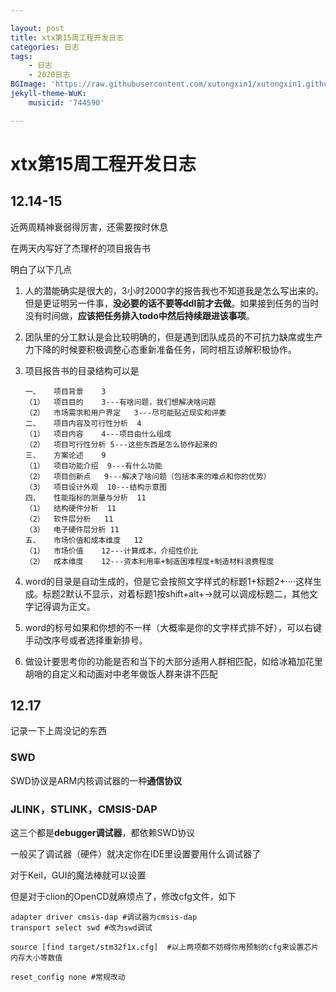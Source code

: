 ```yaml
---

layout: post
title: xtx第15周工程开发日志
categories: 日志
tags: 
    - 日志 
    - 2020日志
BGImage: 'https://raw.githubusercontent.com/xutongxin1/xutongxin1.github.io/master/asset/%E6%97%A5%E5%BF%97/20201220234325.png'
jekyll-theme-WuK:
    musicid: '744590'

---
```


# xtx第15周工程开发日志

## 12.14-15

近两周精神衰弱得厉害，还需要按时休息



在两天内写好了杰理杯的项目报告书

明白了以下几点

1. 人的潜能确实是很大的，3小时2000字的报告我也不知道我是怎么写出来的。但是更证明另一件事，**没必要的话不要等ddl前才去做**。如果接到任务的当时没有时间做，**应该把任务排入todo中然后持续跟进该事项**。

2. 团队里的分工默认是会比较明确的，但是遇到团队成员的不可抗力缺席或生产力下降的时候要积极调整心态重新准备任务，同时相互谅解积极协作。

3. 项目报告书的目录结构可以是

   ```
   一、	项目背景	3
   （1）	项目目的	3---有啥问题，我们想解决啥问题
   （2）	市场需求和用户界定	3---尽可能贴近现实和评委
   二、	项目内容及可行性分析	4
   （1）	项目内容	4---项目由什么组成
   （2）	项目可行性分析	5---这些东西是怎么协作起来的
   三、	方案论述	9
   （1）	项目功能介绍	9---有什么功能
   （2）	项目创新点	9---解决了啥问题（包括本来的难点和你的优势）
   （3）	项目设计外观	10---结构示意图
   四、	性能指标的测量与分析	11
   （1）	结构硬件分析	11
   （2）	软件层分析	11
   （3）	电子硬件层分析	11
   五、	市场价值和成本维度	12
   （1）	市场价值	12---计算成本，介绍性价比
   （2）	成本维度	12---资本利用率+制造困难程度+制造材料浪费程度
   
   ```

4. word的目录是自动生成的，但是它会按照文字样式的标题1+标题2+····这样生成。标题2默认不显示，对着标题1按shift+alt+→就可以调成标题二，其他文字记得调为正文。

5. word的标号如果和你想的不一样（大概率是你的文字样式排不好），可以右键手动改序号或者选择重新排号。

6. 做设计要思考你的功能是否和当下的大部分适用人群相匹配，如给冰箱加花里胡哨的自定义和动画对中老年做饭人群来讲不匹配



## 12.17

记录一下上周没记的东西

### SWD

SWD协议是ARM内核调试器的一种**通信协议**

### JLINK，STLINK，CMSIS-DAP

这三个都是**debugger调试器**，都依赖SWD协议



一般买了调试器（硬件）就决定你在IDE里设置要用什么调试器了

对于Keil，GUI的魔法棒就可以设置

但是对于clion的OpenCD就麻烦点了，修改cfg文件，如下

```
adapter driver cmsis-dap #调试器为cmsis-dap
transport select swd #改为swd调试

source [find target/stm32f1x.cfg]  #以上两项都不妨碍你用预制的cfg来设置芯片内存大小等数值

reset_config none #常规改动
```

